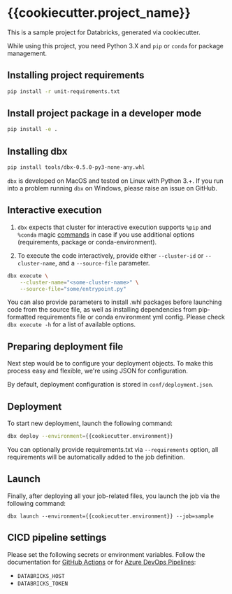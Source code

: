 # {{cookiecutter.project_name}}

This is a sample project for Databricks, generated via cookiecutter.

While using this project, you need Python 3.X and `pip` or `conda` for package management.

## Installing project requirements

```bash
pip install -r unit-requirements.txt
```

## Install project package in a developer mode

```bash
pip install -e .
```

## Installing dbx

```bash
pip install tools/dbx-0.5.0-py3-none-any.whl
```

`dbx` is developed on MacOS and tested on Linux with Python 3.+. If you run into a problem running `dbx` on Windows, please raise an issue on GitHub.

## Interactive execution

1. `dbx` expects that cluster for interactive execution supports `%pip` and `%conda` magic [commands](https://docs.databricks.com/libraries/notebooks-python-libraries.html) in case if you use additional options (requirements, package or conda-environment).

2. To execute the code interactively, provide either `--cluster-id` or `--cluster-name`, and a `--source-file` parameter.
```bash
dbx execute \
    --cluster-name="<some-cluster-name>" \
    --source-file="some/entrypoint.py"
```

You can also provide parameters to install .whl packages before launching code from the source file, as well as installing dependencies from pip-formatted requirements file or conda environment yml config.
Please check `dbx execute -h` for a list of available options.

## Preparing deployment file

Next step would be to configure your deployment objects. To make this process easy and flexible, we're using JSON for configuration.

By default, deployment configuration is stored in `conf/deployment.json`.

## Deployment

To start new deployment, launch the following command:  

```bash
dbx deploy --environment={{cookiecutter.environment}}
```

You can optionally provide requirements.txt via `--requirements` option, all requirements will be automatically added to the job definition.

## Launch

Finally, after deploying all your job-related files, you launch the job via the following command:

```
dbx launch --environment={{cookiecutter.environment}} --job=sample
```

## CICD pipeline settings

Please set the following secrets or environment variables. 
Follow the documentation for [GitHub Actions](https://docs.github.com/en/actions/reference) or for [Azure DevOps Pipelines](https://docs.microsoft.com/en-us/azure/devops/pipelines/process/variables?view=azure-devops&tabs=yaml%2Cbatch):
- `DATABRICKS_HOST`
- `DATABRICKS_TOKEN`
